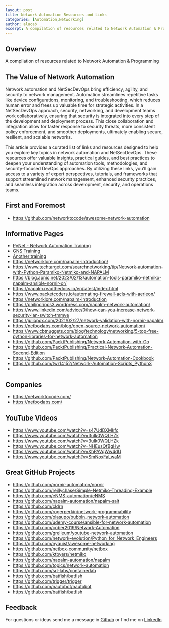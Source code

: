 ```yaml
---
layout: post
title: Network Automation Resources and Links
categories: [Automation,Networking]
author: alucab
excerpt: A compilation of resources related to Network Automation & Programming
---
```


## Overview

A compilation of resources related to Network Automation & Programming

## The Value of Network Automation
Network automation and NetSecDevOps bring efficiency, agility, and security to network management. Automation streamlines repetitive tasks like device configurations, monitoring, and troubleshooting, which reduces human error and frees up valuable time for strategic activities. In a NetSecDevOps approach, security, networking, and development teams work collaboratively, ensuring that security is integrated into every step of the development and deployment process. This close collaboration and integration allow for faster response to security threats, more consistent policy enforcement, and smoother deployments, ultimately enabling secure, resilient, and scalable networks.

This article provides a curated list of links and resources designed to help you explore key topics in network automation and NetSecDevOps. These resources offer valuable insights, practical guides, and best practices to deepen your understanding of automation tools, methodologies, and security-focused DevOps approaches. By utilizing these links, you’ll gain access to a variety of expert perspectives, tutorials, and frameworks that support streamlined network management, enhanced security practices, and seamless integration across development, security, and operations teams.

## First and Foremost
- https://github.com/networktocode/awesome-network-automation
  
## Informative Pages

- [PyNet - Network Automation Training](https://pynet.twb-tech.com)
- [GNS Training](https://gns3.teachable.com/courses/314250/lectures/4839674)
- [Another training](https://encartalabs.com/cpl/python-network-automation-training-course.php)
- https://networklore.com/napalm-introduction/
- https://www.techtarget.com/searchnetworking/tip/Network-automation-with-Python-Paramiko-Netmiko-and-NAPALM
- https://blog.apnic.net/2023/02/13/automation-tools-paramiko-netmiko-napalm-ansible-nornir-or/
- https://napalm.readthedocs.io/en/latest/index.html
- https://www.packetcoders.io/automating-firewall-acls-with-aerleon/
- https://networklore.com/napalm-introduction
- https://philipcripps3.wordpress.com/napalm-network-automation/
- https://www.linkedin.com/advice/0/how-can-you-increase-network-security-lan-switch-tmmve
- https://juliopdx.com/2021/02/27/network-validation-with-nornir-napalm/
- https://netboxlabs.com/blog/open-source-network-automation/
- https://www.cbtnuggets.com/blog/technology/networking/5-top-free-python-libraries-for-network-automation
- https://github.com/PacktPublishing/Network-Automation-with-Go
- https://github.com/PacktPublishing/Practical-Network-Automation-Second-Edition
- https://github.com/PacktPublishing/Network-Automation-Cookbook
- https://github.com/twr14152/Network-Automation-Scripts_Python3
- 
  
## Companies
- https://networktocode.com/
- https://netboxlabs.com/
  
## YouTube Videos
- https://www.youtube.com/watch?v=s47UdDXMkfc
- https://www.youtube.com/watch?v=3uIk0WQLHZk
- https://www.youtube.com/watch?v=3uIk0WQLHZk
- https://www.youtube.com/watch?v=NHEusQfBgHw
- https://www.youtube.com/watch?v=XhPAVqWw4dU
- https://www.youtube.com/watch?v=SmNoxFaLwaM


## Great GitHub Projects

- https://github.com/nornir-automation/nornir
- https://github.com/reillychase/Simple-Netmiko-Threading-Example
- https://github.com/eNMS-automation/eNMS
- https://github.com/napalm-automation/napalm-salt
- https://github.com/cldrn
- https://github.com/rogerperkin/network-programmability
- https://github.com/olasupo/bubbln_network-automation
- https://github.com/udemy-course/ansible-for-network-automation
- https://github.com/cober2019/Network-Automation
- https://github.com/grelleum/youtube-network-automation
- https://github.com/network-evolution/Python_for_Network_Engineers
- https://github.com/nyquist/awesome-networking
- https://github.com/netbox-community/netbox
- https://github.com/ktbyers/netmiko
- https://github.com/napalm-automation/napalm
- https://github.com/topics/network-automation
- https://github.com/srl-labs/containerlab
- https://github.com/batfish/batfish
- https://github.com/trigger/trigger
- https://github.com/nautobot/nautobot
- https://github.com/batfish/batfish
  

## Feedback
For questions or ideas send me a message in [Github](https://github.com/alucab/vulnerabilitysheets) or find me on [LinkedIn](https://www.linkedin.com/in/alucab)

